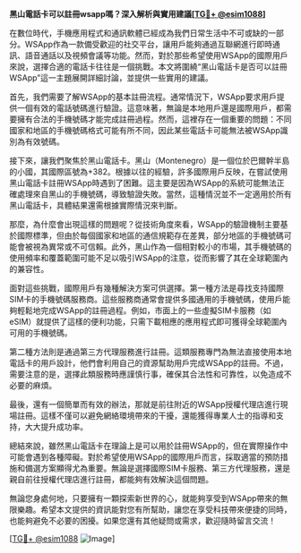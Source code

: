 **黑山電話卡可以註冊wsapp嗎？深入解析與實用建議[[TG💪+ @esim1088](https://t.me/s/esim1088)]**

在數位時代，手機應用程式和通訊軟體已經成為我們日常生活中不可或缺的一部分。WSApp作為一款備受歡迎的社交平台，讓用戶能夠通過互聯網進行即時通訊、語音通話以及視頻會議等功能。然而，對於那些希望使用WSApp的國際用戶來說，選擇合適的電話卡往往是一個挑戰。本文將圍繞“黑山電話卡是否可以註冊WSApp”這一主題展開詳細討論，並提供一些實用的建議。

首先，我們需要了解WSApp的基本註冊流程。通常情況下，WSApp要求用戶提供一個有效的電話號碼進行驗證。這意味著，無論是本地用戶還是國際用戶，都需要擁有合法的手機號碼才能完成註冊過程。然而，這裡存在一個重要的問題：不同國家和地區的手機號碼格式可能有所不同，因此某些電話卡可能無法被WSApp識別為有效號碼。

接下來，讓我們聚焦於黑山電話卡。黑山（Montenegro）是一個位於巴爾幹半島的小國，其國際區號為+382。根據以往的經驗，許多國際用戶反映，在嘗試使用黑山電話卡註冊WSApp時遇到了困難。這主要是因為WSApp的系統可能無法正確處理來自黑山的手機號碼，導致驗證失敗。當然，這種情況並不一定適用於所有黑山電話卡，具體結果還需根據實際情況來判斷。

那麼，為什麼會出現這樣的問題呢？從技術角度來看，WSApp的驗證機制主要基於國際標準，但由於每個國家和地區的通信規範存在差異，部分地區的手機號碼可能會被視為異常或不可信賴。此外，黑山作為一個相對較小的市場，其手機號碼的使用頻率和覆蓋範圍可能不足以吸引WSApp的注意，從而影響了其在全球範圍內的兼容性。

面對這些挑戰，國際用戶有幾種解決方案可供選擇。第一種方法是尋找支持國際SIM卡的手機號碼服務商。這些服務商通常會提供多國通用的手機號碼，使用戶能夠輕鬆地完成WSApp的註冊過程。例如，市面上的一些虛擬SIM卡服務（如eSIM）就提供了這樣的便利功能，只需下載相應的應用程式即可獲得全球範圍內可用的手機號碼。

第二種方法則是通過第三方代理服務進行註冊。這類服務專門為無法直接使用本地電話卡的用戶設計，他們會利用自己的資源幫助用戶完成WSApp的註冊。不過，需要注意的是，選擇此類服務時應謹慎行事，確保其合法性和可靠性，以免造成不必要的麻煩。

最後，還有一個簡單而有效的辦法，那就是前往附近的WSApp授權代理店進行現場註冊。這樣不僅可以避免網絡環境帶來的干擾，還能獲得專業人士的指導和支持，大大提升成功率。

總結來說，雖然黑山電話卡在理論上是可以用於註冊WSApp的，但在實際操作中可能會遇到各種障礙。對於希望使用WSApp的國際用戶而言，採取適當的預防措施和備選方案顯得尤為重要。無論是選擇國際SIM卡服務、第三方代理服務，還是親自前往授權代理店進行註冊，都能夠有效解決這個問題。

無論您身處何地，只要擁有一顆探索新世界的心，就能夠享受到WSApp帶來的無限樂趣。希望本文提供的資訊能對您有所幫助，讓您在享受科技帶來便捷的同時，也能夠避免不必要的困擾。如果您還有其他疑問或需求，歡迎隨時留言交流！

[[TG💪+ @esim1088](https://t.me/s/esim1088) ![Image](https://i.postimg.cc/4NQfJmqS/Snipaste-2025-05-13-00-14-12.png)]